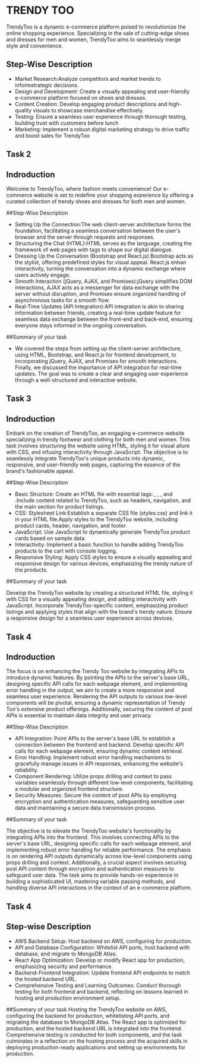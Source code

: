 # TRENDY  TOO

TrendyToo  is a dynamic e-commerce platform poised to revolutionize the online shopping experience. Specializing in the sale of cutting-edge shoes and dresses for men and women, TrendyToo aims to seamlessly merge style and convenience.

## Step-Wise Description

- Market Research:Analyze competitors and market trends to informstrategic decisions.
- Design and Development: Create a visually appealing and user-friendly e-commerce platform focused on shoes and dresses.
- Content Creation: Develop engaging product descriptions and high-quality visuals to showcase merchandise effectively.
- Testing: Ensure a seamless user experience through thorough testing, building trust with customers before lunch
- Marketing: Implement a robust digital marketing strategy to drive traffic and boost sales for TrendyToo    

 ## Task 2
## Indroduction

Welcome to TrendyToo, where fashion meets convenience! Our e-commerce website is set to redefine your shopping experience by offering a curated collection of trendy shoes and dresses for both men and women.

##Step-Wise Description
- Setting Up the Connection:The web client-server architecture forms the foundation, facilitating a seamless conversation between the user's browser and the server through requests and responses.
- Structuring the Chat (HTML):HTML serves as the language, creating the framework of web pages with tags to shape our digital dialogue.
- Dressing Up the Conversation (Bootstrap and React.js):Bootstrap acts as the stylist, offering predefined styles for visual appeal. React.js enhan interactivity, turning the conversation into a dynamic exchange where users actively engage.
- Smooth Interaction (jQuery, AJAX, and Promises):jQuery simplifies DOM interactions, AJAX acts as a messenger for data exchange with the server without disruption, and Promises ensure organized handling of asynchronous tasks for a smooth flow.
- Real-Time Updates (API Integration):API integration is akin to sharing information between friends, creating a real-time update feature for seamless data exchange between the front-end and back-end, ensuring everyone stays informed in the ongoing conversation.

##Summary of your task

- We covered the steps from setting up the client-server architecture, using HTML, Bootstrap, and React.js for frontend development, to incorporating jQuery, AJAX, and Promises for smooth interactions. Finally, we discussed the importance of API integration for real-time updates. The goal was to create a clear and engaging user experience through a well-structured and interactive website.

## Task 3
## Indroduction
Embark on the creation of TrendyToo, an engaging e-commerce website specializing in trendy footwear and clothing for both men and women. This task involves structuring the website using HTML, styling it for visual allure with CSS, and infusing interactivity through JavaScript. The objective is to seamlessly integrate TrendyToo's unique products into dynamic, responsive, and user-friendly web pages, capturing the essence of the brand's fashionable appeal.

##Step-Wise Description

- Basic Structure:
Create an HTML file with essential tags: <!DOCTYPE html>, <html>, <head>, and <body>.Include content related to TrendyToo, such as headers, navigation, and the main section for product listings.
- CSS:
Stylesheet Link:Establish a separate CSS file (styles.css) and link it in your HTML file.Apply styles to the TrendyToo website, including product cards, header, navigation, and footer.
- JavaScript:
Use JavaScript to dynamically generate TrendyToo product cards based on sample data.
- Interactivity:
Implement a basic function to handle adding TrendyToo products to the cart with console logging.
- Responsive Styling:
Apply CSS styles to ensure a visually appealing and responsive design for various devices, emphasizing the trendy nature of the products.

##Summary of your task

Develop the TrendyToo website by creating a structured HTML file, styling it with CSS for a visually appealing design, and adding interactivity with JavaScript. Incorporate TrendyToo-specific content, emphasizing product listings and applying styles that align with the brand's trendy nature. Ensure a responsive design for a seamless user experience across devices.

## Task 4
## Indroduction
The focus is on enhancing the Trendy Too website by integrating APIs to introduce dynamic features. By pointing the APIs to the server's base URL, designing specific API calls for each webpage element, and implementing error handling in the output, we aim to create a more responsive and seamless user experience. Rendering the API outputs to various low-level components will be pivotal, ensuring a dynamic representation of Trendy Too's extensive product offerings. Additionally, securing the content of post APIs is essential to maintain data integrity and user privacy.

##Step-Wise Description
- API Integration:
Point APIs to the server's base URL to establish a connection between the frontend and backend.
Develop specific API calls for each webpage element, ensuring dynamic content retrieval.
- Error Handling:
Implement robust error handling mechanisms to gracefully manage issues in API responses, enhancing the website's reliability.
- Component Rendering:
Utilize props drilling and context to pass variables seamlessly through different low-level components, facilitating a modular and organized frontend structure.
- Security Measures:
Secure the content of post APIs by employing encryption and authentication measures, safeguarding sensitive user data and maintaining a secure data transmission process.

##Summary of your task

The objective is to elevate the TrendyToo website's functionality by integrating APIs into the frontend. This involves connecting APIs to the server's base URL, designing specific calls for each webpage element, and implementing robust error handling for reliable performance. The emphasis is on rendering API outputs dynamically across low-level components using props drilling and context. Additionally, a crucial aspect involves securing post API content through encryption and authentication measures to safeguard user data. The task aims to provide hands-on experience in building a sophisticated UI, mastering variable passing methods, and handling diverse API interactions in the context of an e-commerce platform.

## Task 4
## Step-wise Description

- AWS Backend Setup:
Host backend on AWS, configuring for production.
- API and Database Configuration:
Whitelist API ports, host backend with database, and migrate to MongoDB Atlas.
- React App Optimization:
Develop or modify React app for production, emphasizing security and performance.
- Backend-Frontend Integration:
Update frontend API endpoints to match the hosted backend URL.
- Comprehensive Testing and Learning Outcomes:
Conduct thorough testing for both frontend and backend, reflecting on lessons learned in hosting and production environment setup.

##Summary of your task
               Hosting the TrendyToo website on AWS, configuring the backend for production, whitelisting API ports, and migrating the database to MongoDB Atlas. The React app is optimized for production, and the hosted backend URL is integrated into the frontend. Comprehensive testing is conducted for both components, and the task culminates in a reflection on the hosting process and the acquired skills in deploying production-ready applications and setting up environments for production.




